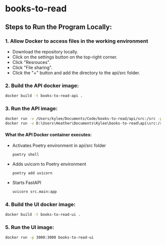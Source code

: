 # books-to-read

## Steps to Run the Program Locally:

### 1. Allow Docker to access files in the working environment

- Download the repository locally.
- Click on the settings button on the top-right corner.
- Click "Resrouces".
- Click "File sharing".
- Click the "+" button and add the directory to the api/src folder.

### 2. Build the API docker image:

```bash
docker build -t books-to-read-api .
```

### 3. Run the API image:

```bash
docker run -v /Users/kylee/Documents/Code/books-to-read/api/src:/src -p 8000:8000 books-to-read-api
docker run -v D:\Users\Heather\Documents\Kylee\books-to-read\api\src:/src -p 8000:8000 books-to-read-api
```

#### What the API Docker container executes:

- Activates Poetry environment in api/src folder

  ```bash
  poetry shell
  ```

- Adds uvicorn to Poetry environment

  ```bash
  poetry add uvicorn
  ```

- Starts FastAPI

  ```bash
  uvicorn src.main:app
  ```

### 4. Build the UI docker image:

```bash
docker build -t books-to-read-ui .
```

### 5. Run the UI image:

```bash
docker run -p 3000:3000 books-to-read-ui
```
